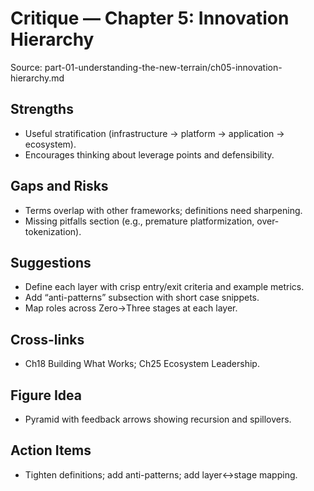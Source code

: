 # Critique — Chapter 5: Innovation Hierarchy

Source: part-01-understanding-the-new-terrain/ch05-innovation-hierarchy.md

## Strengths
- Useful stratification (infrastructure → platform → application → ecosystem).
- Encourages thinking about leverage points and defensibility.

## Gaps and Risks
- Terms overlap with other frameworks; definitions need sharpening.
- Missing pitfalls section (e.g., premature platformization, over-tokenization).

## Suggestions
- Define each layer with crisp entry/exit criteria and example metrics.
- Add “anti-patterns” subsection with short case snippets.
- Map roles across Zero→Three stages at each layer.

## Cross-links
- Ch18 Building What Works; Ch25 Ecosystem Leadership.

## Figure Idea
- Pyramid with feedback arrows showing recursion and spillovers.

## Action Items
- Tighten definitions; add anti-patterns; add layer↔stage mapping.

